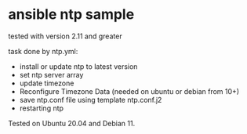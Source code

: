 # ansible ntp sample

tested with version 2.11 and greater

task done by ntp.yml:

- install or update ntp to latest version
- set ntp server array 
- update timezone 
- Reconfigure Timezone Data (needed on ubuntu or debian from 10+)
- save ntp.conf file using template ntp.conf.j2
- restarting ntp

Tested on Ubuntu 20.04 and Debian 11.

